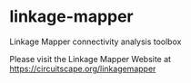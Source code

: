 # linkage-mapper
Linkage Mapper connectivity analysis toolbox

Please visit the Linkage Mapper Website at https://circuitscape.org/linkagemapper
